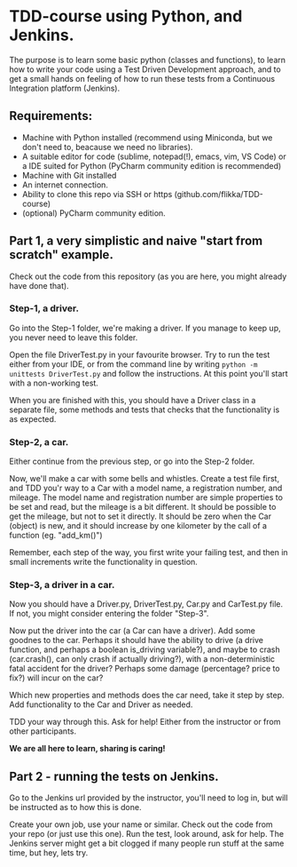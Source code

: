 # TDD-course using Python, and Jenkins.

The purpose is to learn some basic python (classes and functions), to learn how to write your code using a Test Driven Development approach, and to get a small hands on feeling of how to run these tests from a Continuous Integration platform (Jenkins).

## Requirements:
* Machine with Python installed (recommend using Miniconda, but we don't need to, beacause we need no libraries).
* A suitable editor for code (sublime, notepad(!), emacs, vim, VS Code) or a IDE suited for Python (PyCharm community edition is recommended)
* Machine with Git installed
* An internet connection.
* Ability to clone this repo via SSH or https (github.com/flikka/TDD-course)
* (optional) PyCharm community edition.

## Part 1, a very simplistic and naive "start from scratch" example.
Check out the code from this repository (as you are here, you might already have done that).

### Step-1, a driver.
Go into the Step-1 folder, we're making a driver. If you manage to keep up, you never need to leave this folder.


Open the file DriverTest.py in your favourite browser. Try to run the test either from your IDE, or from the command line by writing ```python -m unittests DriverTest.py``` and follow the instructions. At this point you'll start with a non-working test. 

When you are finished with this, you should have a Driver class in a separate file, some methods and tests that checks that the functionality is as expected.

### Step-2, a car.
Either continue from the previous step, or go into the Step-2 folder.

Now, we'll make a car with some bells and whistles. Create a test file first, and TDD you'r way to a Car with a model name, a registration number, and mileage. The model name and registration number are simple properties to be set and read, but the mileage is a bit different. It should be possible to get the mileage, but not to set it directly. It should be zero when the Car (object) is new, and it should increase by one kilometer by the call of a function (eg. "add_km()")

Remember, each step of the way, you first write your failing test, and then in small increments write the functionality in question.

### Step-3, a driver in a car.
Now you should have a Driver.py, DriverTest.py, Car.py and CarTest.py file. If not, you might consider entering the folder "Step-3".

Now put the driver into the car (a Car can have a driver). Add some goodnes to the car. Perhaps it should have the ability to drive (a drive function, and perhaps a boolean is_driving variable?), and maybe to crash (car.crash(), can only crash if actually driving?), with a non-deterministic fatal accident for the driver? Perhaps some damage (percentage? price to fix?) will incur on the car? 

Which new properties and methods does the car need, take it step by step. Add functionality to the Car and Driver as needed.

TDD your way through this. Ask for help! Either from the instructor or from other participants. 

**We are all here to learn, sharing is caring!**

## Part 2 - running the tests on Jenkins.
Go to the Jenkins url provided by the instructor, you'll need to log in, but will be instructed as to how this is done.

Create your own job, use your name or similar. Check out the code from your repo (or just use this one). Run the test, look around, ask for help. The Jenkins server might get a bit clogged if many people run stuff at the same time, but hey, lets try.
